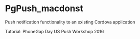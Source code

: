 # PgPush_macdonst
Push notification functionality to an existing Cordova application

Tutorial: PhoneGap Day US Push Workshop 2016